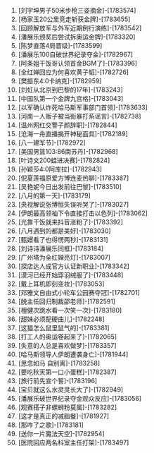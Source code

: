
1. [刘宇坤男子50米步枪三姿摘金]-[1783574]
1. [杨家玉20公里竞走斩获金牌]-[1783655]
1. [回顾解放军与外军近期例行演练]-[1783542]
1. [潘展乐颁奖后尝试拆奥运金牌]-[1783320]
1. [陈梦直落4局晋级]-[1783599]
1. [潘展乐100自破世界纪录夺金]-[1782967]
1. [阿条姐干饭哥认领首金BGM了]-[1783396]
1. [全红婵回应为何喜欢黄子韬]-[1782726]
1. [樊振东4:0卡纳克]-[1782959]
1. [刘虹从北京到巴黎的17年]-[1783243]
1. [中国队第一个金牌九宫格]-[1783043]
1. [以军确认炸死哈马斯军事部门首领]-[1783633]
1. [河南一人贩子被当街暴打系谣言]-[1782738]
1. [温州网红交警子颜辞职]-[1782844]
1. [沧海一舟直播揭开神秘面具]-[1782189]
1. [八一建军节]-[1782972]
1. [美国男篮103:86南苏丹]-[1782968]
1. [叶诗文200蛙进决赛]-[1782824]
1. [孙颖莎4:0阿库拉]-[1782943]
1. [倪夏莲福原爱方博连麦热聊]-[1783387]
1. [吴艳妮今日出发前往巴黎]-[1783510]
1. [八月的第一天]-[1783179]
1. [央视解说张博恒失误听哭了]-[1783027]
1. [伊朗最高领袖下令直接打击以色列]-[1783062]
1. [光靠干饭就来抖音涨粉了]-[1783392]
1. [八月遇到的都是美好]-[1783030]
1. [甄嬛看了也得愣两秒]-[1783131]
1. [刘诗诗潘展乐同框]-[1783184]
1. [广州塔为全红婵亮灯]-[1783007]
1. [探店达人成官方认证新职业]-[1783342]
1. [漠河已经开始穿羽绒服了]-[1783448]
1. [戴上耳机即刻变妆]-[1783053]
1. [邓雅文自由式小轮车公园赛夺冠]-[1782701]
1. [脱主任回归制裁邵老师]-[1782591]
1. [檀健次跳水看一次笑一次]-[1783180]
1. [甜妹必须配硬曲儿]-[1782248]
1. [这猫怎么鼠里鼠气的]-[1783381]
1. [打工人的奥运卷起来了]-[1782065]
1. [失意的人总是喜欢做梦]-[1783357]
1. [哈马斯领导人伊朗遭袭身亡]-[1781944]
1. [思念如马 自别离]-[1783258]
1. [要吃秋天第一口小蛋糕]-[1782387]
1. [旅行前先宣个誓]-[1783196]
1. [宝贝就这么水灵灵长大了]-[1782949]
1. [潘展乐破世界纪录夺金观众反应]-[1783056]
1. [观赛搭子非螺蛳粉莫属]-[1783282]
1. [这才是真正的减脂餐]-[1781927]
1. [那咋了之歌]-[1783181]
1. [送你一片魔法天空]-[1782954]
1. [医院回应两名科室主任打架]-[1783497]